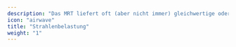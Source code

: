 ```yaml
---
description: "Das MRT liefert oft (aber nicht immer) gleichwertige oder bessere Bilder als Röntgen und Computertomografie (CT), ohne den Körper mit Strahlen zu belasten."
icon: "airwave"
title: "Strahlenbelastung"
weight: "1"
---
```



